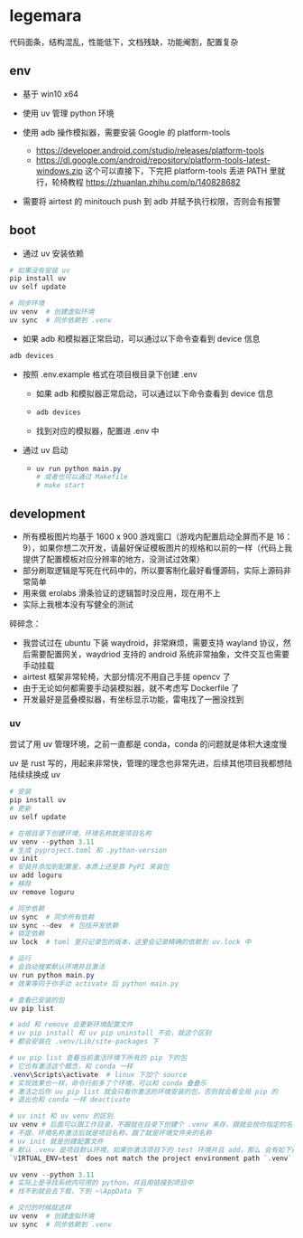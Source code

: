 # legemara

代码面条，结构混乱，性能低下，文档残缺，功能阉割，配置复杂

## env

- 基于 win10 x64

- 使用 uv 管理 python 环境
- 使用 adb 操作模拟器，需要安装 Google 的 platform-tools
  - https://developer.android.com/studio/releases/platform-tools
  - https://dl.google.com/android/repository/platform-tools-latest-windows.zip 这个可以直接下，下完把 platform-tools 丢进 PATH 里就行，轮椅教程 https://zhuanlan.zhihu.com/p/140828682

- 需要将 airtest 的 minitouch push 到 adb 并赋予执行权限，否则会有报警

## boot

- 通过 uv 安装依赖

```powershell
# 如果没有安装 uv
pip install uv
uv self update

# 同步环境
uv venv  # 创建虚拟环境
uv sync  # 同步依赖到 .venv
```

- 如果 adb 和模拟器正常启动，可以通过以下命令查看到 device 信息

```powershell
adb devices
```

- 按照 .env.example 格式在项目根目录下创建 .env

  - 如果 adb 和模拟器正常启动，可以通过以下命令查看到 device 信息

  - ```powershell
    adb devices
    ```

  - 找到对应的模拟器，配置进 .env 中

- 通过 uv 启动

  - ```powershell
    uv run python main.py
    # 或者也可以通过 Makefile
    # make start
    ```

## development

- 所有模板图片均基于 1600 x 900 游戏窗口（游戏内配置启动全屏而不是 16：9），如果你想二次开发，请最好保证模板图片的规格和以前的一样（代码上我提供了配置模板对应分辨率的地方，没测试过效果）
- 部分刷取逻辑是写死在代码中的，所以要客制化最好看懂源码，实际上源码非常简单
- 用来做 erolabs 滑条验证的逻辑暂时没应用，现在用不上
- 实际上我根本没有写健全的测试

碎碎念：

- 我尝试过在 ubuntu 下装 waydroid，非常麻烦，需要支持 wayland 协议，然后需要配置网关，waydriod 支持的 android 系统非常抽象，文件交互也需要手动挂载
- airtest 框架非常轮椅，大部分情况不用自己手搓 opencv 了
- 由于无论如何都需要手动装模拟器，就不考虑写 Dockerfile 了
- 开发最好是蓝叠模拟器，有坐标显示功能，雷电找了一圈没找到

### uv

尝试了用 uv 管理环境，之前一直都是 conda，conda 的问题就是体积大速度慢

uv 是 rust 写的，用起来非常快，管理的理念也非常先进，后续其他项目我都想陆陆续续换成 uv

```powershell
# 安装
pip install uv
# 更新
uv self update

# 在根目录下创建环境，环境名称就是项目名称
uv venv --python 3.11
# 生成 pyproject.toml 和 .python-version
uv init
# 安装并添加到配置里，本质上还是靠 PyPI 来装包
uv add loguru
# 移除
uv remove loguru

# 同步依赖
uv sync  # 同步所有依赖
uv sync --dev  # 包括开发依赖
# 锁定依赖
uv lock  # toml 里只记录包的版本，这里会记录精确的依赖到 uv.lock 中

# 运行
# 会自动搜索默认环境并且激活
uv run python main.py
# 效果等同于你手动 activate 后 python main.py

# 查看已安装的包
uv pip list

# add 和 remove 会更新环境配置文件
# uv pip install 和 uv pip uninstall 不会，就这个区别
# 都会安装在 .venv/Lib/site-packages 下

# uv pip list 查看当前激活环境下所有的 pip 下的包
# 它也有激活这个概念，和 conda 一样
.venv\Scripts\activate  # linux 下加个 source
# 实现效果也一样，命令行前多了个环境，可以和 conda 叠叠乐
# 激活之后你 uv pip list 就会只看你激活的环境安装的包，否则就会看全局 pip 的
# 退出也和 conda 一样 deactivate

# uv init 和 uv venv 的区别
uv venv # 后面可以跟工作目录，不跟就在目录下创建个 .venv 来存，跟就会按你指定的名称创建一个文件夹在里面存
# 不跟，环境名称激活后就是项目名称，跟了就是环境文件夹的名称
# uv init 就是创建配置文件
# 默认 .venv 是项目默认环境，如果你激活项目下的 test 环境并且 add，那么 会有如下报警
`VIRTUAL_ENV=test` does not match the project environment path `.venv` and will be ignored; use `--active` to target the active environment instead

uv venv --python 3.11
# 实际上是寻找系统内可用的 python，并且用链接到项目中
# 找不到就会去下载，下到 ~\AppData 下

# 交付的时候就这样
uv venv  # 创建虚拟环境
uv sync  # 同步依赖到 .venv
```





